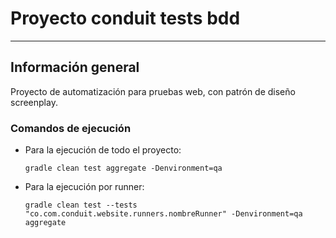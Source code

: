 # Proyecto conduit tests bdd

---
## Información general
Proyecto de automatización para pruebas web, con patrón de diseño screenplay.

### Comandos de ejecución
* Para la ejecución de todo el proyecto:

  ```gradle clean test aggregate -Denvironment=qa```

* Para la ejecución por runner:

  ```gradle clean test --tests "co.com.conduit.website.runners.nombreRunner" -Denvironment=qa aggregate```